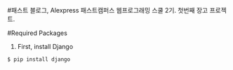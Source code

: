 #패스트 블로그, Alexpress
패스트캠퍼스 웹프로그래밍 스쿨 2기. 첫번째 장고 프로젝트.

#Required Packages

1. First, install Django

```
$ pip install django
```
